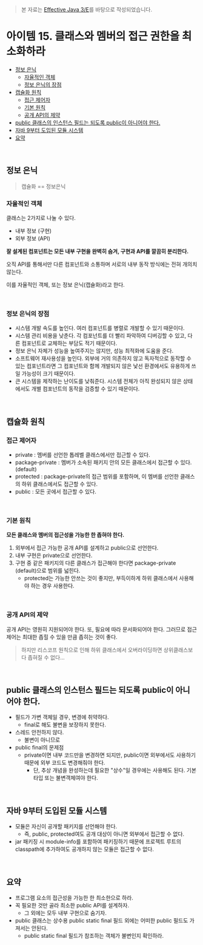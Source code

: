 > 본 자료는 [Effective Java 3/E]()를 바탕으로 작성되었습니다.

# 아이템 15. 클래스와 멤버의 접근 권한을 최소화하라

- [정보 은닉](#정보-은닉)
  * [자율적인 객체](#자율적인-객체)
  * [정보 은닉의 장점](#정보-은닉의-장점)
- [캡슐화 원칙](#캡슐화-원칙)
  * [접근 제어자](#접근-제어자)
  * [기본 원칙](#기본-원칙)
  * [공개 API의 제약](#공개-api의-제약)
- [public 클래스의 인스턴스 필드는 되도록 public이 아니어야 한다.](#public-클래스의-인스턴스-필드는-되도록-public이-아니어야-한다)
- [자바 9부터 도입된 모듈 시스템](#자바-9부터-도입된-모듈-시스템)
- [요약](#요약)

<br>

## 정보 은닉

> 캡슐화 == 정보은닉

### 자율적인 객체

클래스는 2가지로 나눌 수 있다.

* 내부 정보 (구현)
* 외부 정보 (API)

**잘 설계된 컴포넌트는 모든 내부 구현을 완벽히 숨겨, 구현과 API를 깔끔히 분리한다.**

오직 API를 통해서만 다른 컴포넌트와 소통하며 서로의 내부 동작 방식에는 전혀 개의치 않는다.

이를 자율적인 객체, 또는 정보 은닉(캡슐화)라고 한다.

<br>

### 정보 은닉의 장점

* 시스템 개발 속도를 높인다. 여러 컴포넌트를 병렬로 개발할 수 있기 때문이다.
* 시스템 관리 비용을 낮춘다. 각 컴포넌트를 더 빨리 파악하여 디버깅할 수 있고, 다른 컴포넌트로 교체하는 부담도 적기 때문이다.
* 정보 은닉 자체가 성능을 높여주지는 않지만, 성능 최적화에 도움을 준다.
* 소프트웨어 재사용성을 높인다. 외부에 거의 의존하지 않고 독자적으로 동작할 수 있는 컴포넌트라면 그 컴포넌트와 함께 개발되지 않은 낯선 환경에서도 유용하게 쓰일 가능성이 크기 때문이다.
* 큰 시스템을 제작하는 난이도를 낮춰준다. 시스템 전체가 아직 완성되지 않은 상태에서도 개별 컴포넌트의 동작을 검증할 수 있기 때문이다.

<br>

## 캡슐화 원칙

### 접근 제어자

* private : 멤버를 선언한 톱레벨 클래스에서만 접근할 수 있다. 
* package-private : 멤버가 소속된 패키지 안의 모든 클래스에서 접근할 수 있다. (default)
* protected : package-private의 접근 범위를 포함하며, 이 멤버를 선언한 클래스의 하위 클래스에서도 접근할 수 있다.
* public : 모든 곳에서 접근할 수 있다.

<br>

### 기본 원칙

**모든 클래스와 멤버의 접근성을 가능한 한 좁혀야 한다.**

1. 외부에서 접근 가능한 공개 API를 설계하고 public으로 선언한다.
2. 내부 구현은 private으로 선언한다.
3. 구현 중 같은 패키지의 다른 클래스가 접근해야 한다면 package-private (default)으로 범위를 넓힌다.
   * protected는 가능한 안쓰는 것이 좋지만, 부득이하게 하위 클래스에서 사용해야 하는 경우 사용한다.

<br>

### 공개 API의 제약

공개 API는 영원히 지원되어야 한다. 또, 필요에 따라 문서화되어야 한다. 그러므로 접근 제어는 최대한 좁힐 수 있을 만큼 좁히는 것이 좋다.

> 하지만 리스코프 원칙으로 인해 하위 클래스에서 오버라이딩하면 상위클래스보다 좁혀질 수 없다...

<br>

## public 클래스의 인스턴스 필드는 되도록 public이 아니어야 한다.

* 필드가 가변 객체일 경우, 변경에 취약하다. 
  * final로 해도 불변을 보장하지 못한다.
* 스레드 안전하지 않다.
  * 불변이 아니므로
* public final의 문제점
  * private이면 내부 코드만을 변경하면 되지만, public이면 외부에서도 사용하기 때문에 외부 코드도 변경해줘야 한다.
    * 단, 추상 개념을 완성하는데 필요한 "상수"일 경우에는 사용해도 된다. 기본 타입 또는 불변객체여야 한다.

<br>

## 자바 9부터 도입된 모듈 시스템

* 모듈은 자신이 공개할 패키지를 선언해야 한다.
  * 즉, public, protected여도 공개 대상이 아니면 외부에서 접근할 수 없다.
* jar 패키징 시 module-info를 포함하여 패키징하기 때문에 프로젝트 루트의 classpath에 추가하여도 공개하지 않는 모듈은 접근할 수 없다.

<br>

## 요약

* 프로그램 요소의 접근성을 가능한 한 최소한으로 하라.
* 꼭 필요한 것만 골라 최소한 public API를 설계하자.
  * 그 외에는 모두 내부 구현으로 숨기자.
* public 클래스는 상수용 public static final 필드 외에는 어떠한 public 필드도 가져서는 안된다.
  * public static final 필드가 참조하는 객체가 불변인지 확인하라.